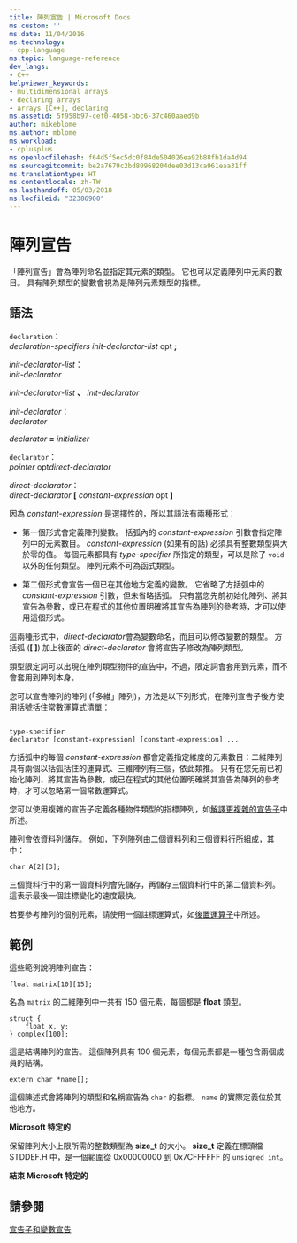 ```yaml
---
title: 陣列宣告 | Microsoft Docs
ms.custom: ''
ms.date: 11/04/2016
ms.technology:
- cpp-language
ms.topic: language-reference
dev_langs:
- C++
helpviewer_keywords:
- multidimensional arrays
- declaring arrays
- arrays [C++], declaring
ms.assetid: 5f958b97-cef0-4058-bbc6-37c460aaed9b
author: mikeblome
ms.author: mblome
ms.workload:
- cplusplus
ms.openlocfilehash: f64d5f5ec5dc0f84de504026ea92b88fb1da4d94
ms.sourcegitcommit: be2a7679c2bd80968204dee03d13ca961eaa31ff
ms.translationtype: HT
ms.contentlocale: zh-TW
ms.lasthandoff: 05/03/2018
ms.locfileid: "32386900"
---
```

# <a name="array-declarations"></a>陣列宣告
「陣列宣告」會為陣列命名並指定其元素的類型。 它也可以定義陣列中元素的數目。 具有陣列類型的變數會視為是陣列元素類型的指標。  
  
## <a name="syntax"></a>語法  
 `declaration`：  
 *declaration-specifiers init-declarator-list* opt **;**  
  
 *init-declarator-list*：  
 *init-declarator*  
  
 *init-declarator-list* **、**  *init-declarator*  
  
 *init-declarator*：  
 *declarator*  
  
 *declarator*  **=**  *initializer*  
  
 `declarator`：  
 *pointer* opt*direct-declarator*  
  
 *direct-declarator*：  
 *direct-declarator*  **[**  *constant-expression* opt **]**  
  
 因為 *constant-expression* 是選擇性的，所以其語法有兩種形式：  
  
-   第一個形式會定義陣列變數。 括弧內的 *constant-expression* 引數會指定陣列中的元素數目。 *constant-expression* (如果有的話) 必須具有整數類型與大於零的值。 每個元素都具有 *type-specifier* 所指定的類型，可以是除了 `void` 以外的任何類型。 陣列元素不可為函式類型。  
  
-   第二個形式會宣告一個已在其他地方定義的變數。 它省略了方括弧中的 *constant-expression* 引數，但未省略括弧。 只有當您先前初始化陣列、將其宣告為參數，或已在程式的其他位置明確將其宣告為陣列的參考時，才可以使用這個形式。  
  
 這兩種形式中，*direct-declarator*會為變數命名，而且可以修改變數的類型。 方括弧 (**[ ]**) 加上後面的 *direct-declarator* 會將宣告子修改為陣列類型。  
  
 類型限定詞可以出現在陣列類型物件的宣告中，不過，限定詞會套用到元素，而不會套用到陣列本身。  
  
 您可以宣告陣列的陣列 (「多維」陣列)，方法是以下列形式，在陣列宣告子後方使用括號括住常數運算式清單：  
  
```  
  
type-specifier  
declarator [constant-expression] [constant-expression] ...  
```  
  
 方括弧中的每個 *constant-expression* 都會定義指定維度的元素數目：二維陣列具有兩個以括弧括住的運算式、三維陣列有三個，依此類推。 只有在您先前已初始化陣列、將其宣告為參數，或已在程式的其他位置明確將其宣告為陣列的參考時，才可以忽略第一個常數運算式。  
  
 您可以使用複雜的宣告子定義各種物件類型的指標陣列，如[解譯更複雜的宣告子](../c-language/interpreting-more-complex-declarators.md)中所述。  
  
 陣列會依資料列儲存。 例如，下列陣列由二個資料列和三個資料行所組成，其中：  
  
```  
char A[2][3];  
```  
  
 三個資料行中的第一個資料列會先儲存，再儲存三個資料行中的第二個資料列。 這表示最後一個註標變化的速度最快。  
  
 若要參考陣列的個別元素，請使用一個註標運算式，如[後置運算子](../c-language/postfix-operators.md)中所述。  
  
## <a name="examples"></a>範例  
 這些範例說明陣列宣告：  
  
```  
float matrix[10][15];  
```  
  
 名為 `matrix` 的二維陣列中一共有 150 個元素，每個都是 **float** 類型。  
  
```  
struct {  
    float x, y;  
} complex[100];  
```  
  
 這是結構陣列的宣告。 這個陣列具有 100 個元素，每個元素都是一種包含兩個成員的結構。  
  
```  
extern char *name[];  
```  
  
 這個陳述式會將陣列的類型和名稱宣告為 `char` 的指標。 `name` 的實際定義位於其他地方。  
  
 **Microsoft 特定的**  
  
 保留陣列大小上限所需的整數類型為 **size_t** 的大小。 **size_t** 定義在標頭檔 STDDEF.H 中，是一個範圍從 0x00000000 到 0x7CFFFFFF 的 `unsigned int`。  
  
 **結束 Microsoft 特定的**  
  
## <a name="see-also"></a>請參閱  
 [宣告子和變數宣告](../c-language/declarators-and-variable-declarations.md)